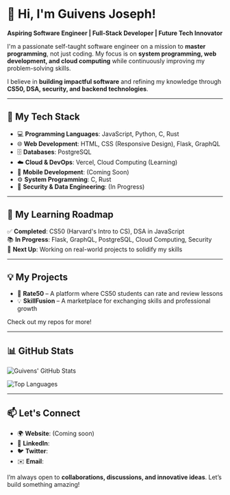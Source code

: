 # 👋 Hi, I'm Guivens Joseph!  

**Aspiring Software Engineer | Full-Stack Developer | Future Tech Innovator**  

I'm a passionate self-taught software engineer on a mission to **master programming**, not just coding. My focus is on **system programming, web development, and cloud computing** while continuously improving my problem-solving skills.  

I believe in **building impactful software** and refining my knowledge through **CS50, DSA, security, and backend technologies**.  

---

## 🚀 My Tech Stack  
- 💻 **Programming Languages**: JavaScript, Python, C, Rust  
- 🌐 **Web Development**: HTML, CSS (Responsive Design), Flask, GraphQL  
- 🗄️ **Databases**: PostgreSQL  
- ☁️ **Cloud & DevOps**: Vercel, Cloud Computing (Learning)  
- 📱 **Mobile Development**: (Coming Soon)  
- ⚙️ **System Programming**: C, Rust  
- 🔐 **Security & Data Engineering**: (In Progress)  

---

## 📖 My Learning Roadmap  
✅ **Completed**: CS50 (Harvard's Intro to CS), DSA in JavaScript  
📚 **In Progress**: Flask, GraphQL, PostgreSQL, Cloud Computing, Security  
🎯 **Next Up**: Working on real-world projects to solidify my skills  

---

## 💡 My Projects  
- 🚧 **Rate50** – A platform where CS50 students can rate and review lessons  
- 💡 **SkillFusion** – A marketplace for exchanging skills and professional growth  

Check out my repos for more!  

---

## 📊 GitHub Stats  

![Guivens' GitHub Stats](https://github-readme-stats.vercel.app/api?username=Guydev12&show_icons=true&theme=tokyonight)  

![Top Languages](https://github-readme-stats.vercel.app/api/top-langs/?username=Guydev12&layout=compact&theme=tokyonight)  

---

## 📫 Let's Connect  
- 🌍 **Website**: (Coming soon)  
- 💼 **LinkedIn**: [](#)  
- 🐦 **Twitter**: [](#)  
- ✉️ **Email**: [](#)  

I’m always open to **collaborations, discussions, and innovative ideas**. Let’s build something amazing!
